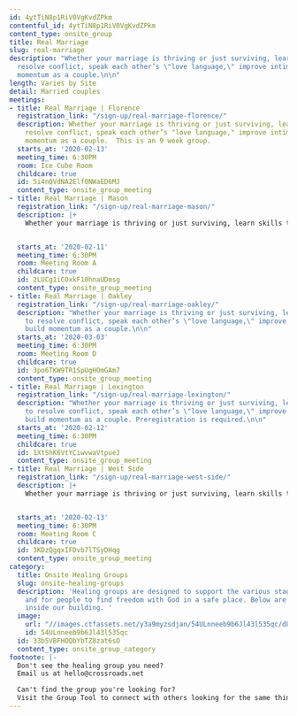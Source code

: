 ```yaml
---
id: 4ytTiN8p1RiV0VgKvdZPkm
contentful_id: 4ytTiN8p1RiV0VgKvdZPkm
content_type: onsite_group
title: Real Marriage
slug: real-marriage
description: "Whether your marriage is thriving or just surviving, learn skills to
  resolve conflict, speak each other’s \"love language,\" improve intimacy and build
  momentum as a couple.\n\n"
length: Varies by Site
detail: Married couples
meetings:
- title: Real Marriage | Florence
  registration_link: "/sign-up/real-marriage-florence/"
  description: Whether your marriage is thriving or just surviving, learn skills to
    resolve conflict, speak each other’s "love language," improve intimacy and build
    momentum as a couple.  This is an 9 week group.
  starts_at: '2020-02-13'
  meeting_time: 6:30PM
  room: Ice Cube Room
  childcare: true
  id: 5i4nQVdNA2Elf0NWaED6MJ
  content_type: onsite_group_meeting
- title: Real Marriage | Mason
  registration_link: "/sign-up/real-marriage-mason/"
  description: |+
    Whether your marriage is thriving or just surviving, learn skills to resolve conflict, speak each other’s "love language," improve intimacy and build momentum as a couple.


  starts_at: '2020-02-11'
  meeting_time: 6:30PM
  room: Meeting Room A
  childcare: true
  id: 2LUCg1iCOxkF10hnaUDmsg
  content_type: onsite_group_meeting
- title: Real Marriage | Oakley
  registration_link: "/sign-up/real-marriage-oakley/"
  description: "Whether your marriage is thriving or just surviving, learn skills
    to resolve conflict, speak each other’s \"love language,\" improve intimacy and
    build momentum as a couple.\n\n"
  starts_at: '2020-03-03'
  meeting_time: 6:30PM
  room: Meeting Room D
  childcare: true
  id: 3po6TKW9TR1SpUgHOmGAm7
  content_type: onsite_group_meeting
- title: Real Marriage | Lexington
  registration_link: "/sign-up/real-marriage-lexington/"
  description: "Whether your marriage is thriving or just surviving, learn skills
    to resolve conflict, speak each other’s \"love language,\" improve intimacy and
    build momentum as a couple. Preregistration is required.\n\n"
  starts_at: '2020-02-12'
  meeting_time: 6:30PM
  childcare: true
  id: 1XtShK6VtYCiwvwaVtpueJ
  content_type: onsite_group_meeting
- title: Real Marriage | West Side
  registration_link: "/sign-up/real-marriage-west-side/"
  description: |+
    Whether your marriage is thriving or just surviving, learn skills to resolve conflict, speak each other’s "love language," improve intimacy and build momentum as a couple.


  starts_at: '2020-02-13'
  meeting_time: 6:30PM
  room: Meeting Room C
  childcare: true
  id: 3KDzQgqxIFDvb7lTSyDHqg
  content_type: onsite_group_meeting
category:
  title: Onsite Healing Groups
  slug: onsite-healing-groups
  description: 'Healing groups are designed to support the various stages of healing
    and for people to find freedom with God in a safe place. Below are groups we have
    inside our building. '
  image:
    url: "//images.ctfassets.net/y3a9myzsdjan/54ULnneeb9b6Jl43l535qc/d86d42438a8cd2b353638b185f9a37d3/onsite-healing-groups.jpg"
    id: 54ULnneeb9b6Jl43l535qc
  id: 33b5VBFHOQbYbTZ8zat6sO
  content_type: onsite_group_category
footnote: |-
  Don't see the healing group you need?
  Email us at hello@crossroads.net

  Can't find the group you're looking for?
  Visit the Group Tool to connect with others looking for the same thing.
---
```


